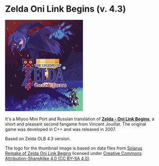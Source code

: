 # Zelda Oni Link Begins (v. 4.3)

![Zelda Oni Link Begins logo](thumbnail.png)

It's a Miyoo Mini Port and Russian translation of [**Zelda - Oni Link Begins**](http://www.zeldaroth.fr/), a short and pleasant second fangame from Vincent Jouillat. The original game was developed in C++ and was released in 2007.

Based on Zelda OLB 4.3 version.

The logo for the thumbnail image is based on data files from [Solarus Remake of Zelda Oni Link Begins](https://gitlab.com/solarus-games/games/zelda-olb-se) licensed under [Creative Commons Attribution-ShareAlike 4.0 (CC BY-SA 4.0)](http://creativecommons.org/licenses/by-sa/4.0/).
